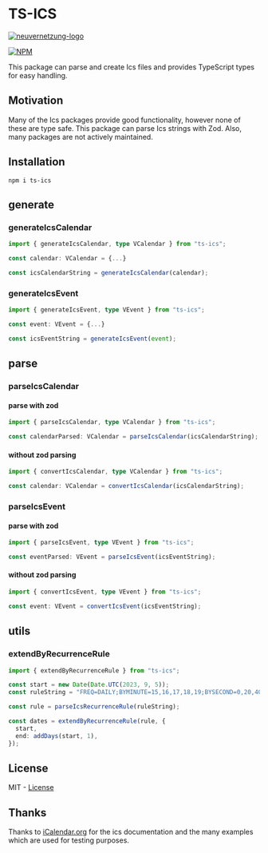 # TS-ICS

[![neuvernetzung-logo](https://raw.githubusercontent.com/Neuvernetzung/ts-ics/master/public/Header.png)](https://neuvernetzung.de)

[![NPM](https://nodei.co/npm/ts-ics.png)](https://nodei.co/npm/ts-ics/)

This package can parse and create Ics files and provides TypeScript types for easy handling.

## Motivation

Many of the Ics packages provide good functionality, however none of these are type safe. This package can parse Ics strings with Zod. Also, many packages are not actively maintained.

## Installation

`npm i ts-ics`

## generate

### generateIcsCalendar

```ts
import { generateIcsCalendar, type VCalendar } from "ts-ics";

const calendar: VCalendar = {...}

const icsCalendarString = generateIcsCalendar(calendar);
```

### generateIcsEvent

```ts
import { generateIcsEvent, type VEvent } from "ts-ics";

const event: VEvent = {...}

const icsEventString = generateIcsEvent(event);
```

## parse

### parseIcsCalendar

#### parse with zod

```ts
import { parseIcsCalendar, type VCalendar } from "ts-ics";

const calendarParsed: VCalendar = parseIcsCalendar(icsCalendarString);
```

#### without zod parsing

```ts
import { convertIcsCalendar, type VCalendar } from "ts-ics";

const calendar: VCalendar = convertIcsCalendar(icsCalendarString);
```

### parseIcsEvent

#### parse with zod

```ts
import { parseIcsEvent, type VEvent } from "ts-ics";

const eventParsed: VEvent = parseIcsEvent(icsEventString);
```

#### without zod parsing

```ts
import { convertIcsEvent, type VEvent } from "ts-ics";

const event: VEvent = convertIcsEvent(icsEventString);
```

## utils

### extendByRecurrenceRule

```ts
import { extendByRecurrenceRule } from "ts-ics";

const start = new Date(Date.UTC(2023, 9, 5));
const ruleString = "FREQ=DAILY;BYMINUTE=15,16,17,18,19;BYSECOND=0,20,40";

const rule = parseIcsRecurrenceRule(ruleString);

const dates = extendByRecurrenceRule(rule, {
  start,
  end: addDays(start, 1),
});
```

## License

MIT - [License](https://github.com/Neuvernetzung/ts-ics/blob/master/LICENSE)

## Thanks

Thanks to [iCalendar.org](https://icalendar.org/) for the ics documentation and the many examples which are used for testing purposes.
